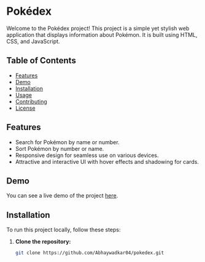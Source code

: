 # Pokédex

Welcome to the Pokédex project! This project is a simple yet stylish web application that displays information about Pokémon. It is built using HTML, CSS, and JavaScript.

## Table of Contents

- [Features](#features)
- [Demo](#demo)
- [Installation](#installation)
- [Usage](#usage)
- [Contributing](#contributing)
- [License](#license)

## Features

- Search for Pokémon by name or number.
- Sort Pokémon by number or name.
- Responsive design for seamless use on various devices.
- Attractive and interactive UI with hover effects and shadowing for cards.

## Demo

You can see a live demo of the project [here](#).

## Installation

To run this project locally, follow these steps:

1. **Clone the repository:**

   ```bash
   git clone https://github.com/Abhaywadkar04/pokedex.git
